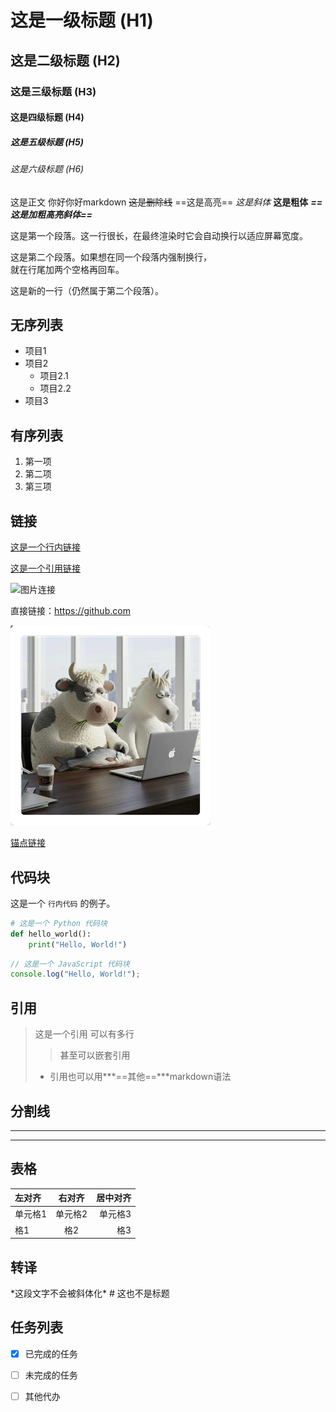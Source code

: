 # 这是一级标题 (H1)

## 这是二级标题 (H2)

### 这是三级标题 (H3)

#### 这是四级标题 (H4)

##### 这是五级标题 (H5)

###### 这是六级标题 (H6)

这是正文
你好你好markdown
~~这是删除线~~
==这是高亮==
*这是斜体*
**这是粗体**
***==这是加粗高亮斜体==***

这是第一个段落。这一行很长，在最终渲染时它会自动换行以适应屏幕宽度。

这是第二个段落。如果想在同一个段落内强制换行，\
就在行尾加两个空格再回车。

这是新的一行（仍然属于第二个段落）。

## 无序列表

*   项目1
*   项目2
    *   项目2.1
    *   项目2.2
*   项目3

## 有序列表

1.  第一项
2.  第二项
3.  第三项

## 链接

[这是一个行内链接](www.baidu.com)

[这是一个引用链接](www.google.com)

![图片连接](https://markdown-here.com/img/icon256.png "Logo")

直接链接：<https://github.com>

[![图片连接](123.png)](http://www.baidu.com)


[锚点链接][锚点名称123]

[锚点名称123]: http://www.this-anchor-link.com/

## 代码块

这是一个 `行内代码` 的例子。

```python
# 这是一个 Python 代码块
def hello_world():
    print("Hello, World!")
```

```javascript
// 这是一个 JavaScript 代码块
console.log("Hello, World!");
```

## 引用

> 这是一个引用
> 可以有多行
>
> > 甚至可以嵌套引用
>
> *   引用也可以用\*\*\*==其他==\*\*\*markdown语法

## 分割线

***

***

## 表格

| 左对齐  |  右对齐 | 居中对齐 |
| :--- | :--: | ---: |
| 单元格1 | 单元格2 | 单元格3 |
| 格1   |  格2  |   格3 |

## 转译

\*这段文字不会被斜体化\*
\# 这也不是标题

## 任务列表

*   [x] 已完成的任务
*   [ ] 未完成的任务
*   [ ] 其他代办

